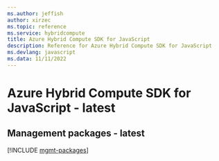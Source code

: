 ```yaml
---
ms.author: jeffish
author: xirzec
ms.topic: reference
ms.service: hybridcompute
title: Azure Hybrid Compute SDK for JavaScript
description: Reference for Azure Hybrid Compute SDK for JavaScript
ms.devlang: javascript
ms.data: 11/11/2022
---
```

# Azure Hybrid Compute SDK for JavaScript - latest

## Management packages - latest
[!INCLUDE [mgmt-packages](hybrid-compute-mgmt-index.md)]